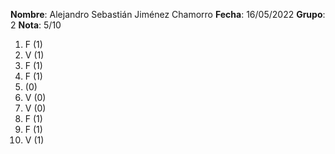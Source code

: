 **Nombre**: Alejandro Sebastián Jiménez Chamorro
**Fecha**: 16/05/2022
**Grupo**: 2
**Nota**: 5/10

1. F (1)
2. V (1)
3. F (1)
4. F (1)
5. (0)
6. V (0)
7. V (0)
8. F (1)
9. F (1)
10. V (1)